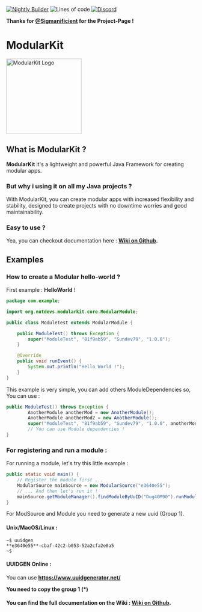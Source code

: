 
[![Nightly Builder](https://github.com/NutDevs-org/ModularKit/actions/workflows/main.yml/badge.svg?branch=main)](https://github.com/NutDevs-org/ModularKit/actions/workflows/main.yml)
![Lines of code](https://img.shields.io/tokei/lines/github/NutDevs-org/ModularKit?label=Total%20Lines%20Of%20Codes%20%3A)
[![Discord](https://img.shields.io/discord/832638079255969794?label=Join%20our%20Discord%20%3A%20)](http://discord.nutdevs.org)

**Thanks for  [@Sigmanificient](https://github.com/Sigmanificient) for the Project-Page !**

<h1>ModularKit</h1>
<img alt="ModularKit Logo" src="https://raw.githubusercontent.com/Sigmanificient/ModularKit/main/pub/www/svg/logo.svg" height="200" width="200"/>

## What is ModularKit ?

**ModularKit** it's a lightweight and powerful Java Framework for creating modular apps.

### But why i using it on all my Java projects ?

With ModularKit, you can create modular apps with increased flexibility and stability, designed to create projects with
no downtime worries and good maintainability.

### Easy to use ?

Yea, you can checkout documentation here : **[Wiki on Github](https://github.com/NutDevs-org/ModularKit/wiki).**

## Examples

### How to create a Modular hello-world ?

First example : **HelloWorld** !

```java
package com.example;

import org.nutdevs.modularkit.core.ModularModule;

public class ModuleTest extends ModularModule {

    public ModuleTest() throws Exception {
        super("ModuleTest", "81f9ab59", "Sundev79", "1.0.0");
    }

    @Override
    public void runEvent() {
        System.out.println("Hello World !");
    }
}
```

This example is very simple, you can add others ModuleDependencies so,    
You can use :

```java
public ModuleTest() throws Exception {
        AnotherModule anotherMod = new AnotherModule();
        AnotherModule anotherMod2 = new AnotherModule();
        super("ModuleTest", "81f9ab59", "Sundev79", "1.0.0", anotherMod, anotherMod2);
        // You can use Module dependencies !
}
```

### For registering and run a module :

For running a module, let's try this little example :

```java
public static void main() {
    // Register the module first ...
    ModularSource mainSource = new ModularSource("e3640e55"); 
    // ... And then let's run it !
    mainSource.getModuleManager().findModuleByUuID("Dug40M90").runModule();
}
```

For ModSource and Module you need to generate a new uuid (Group 1).

#### Unix/MacOS/Linux :

```shell
~$ uuidgen
**e3640e55**-cbaf-42c2-b053-52a2cfa2e0a5
~$
```

#### UUIDGEN Online :

You can use **https://www.uuidgenerator.net/**

**You need to copy the group 1 (*)**

#### You can find the full documentation on the Wiki : **[Wiki on Github](https://github.com/NutDevs-org/ModularKit/wiki).**  
